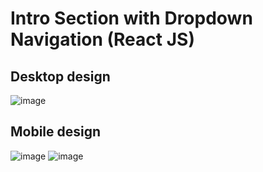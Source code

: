 # Intro Section with Dropdown Navigation (React JS)

## Desktop design

![image](https://user-images.githubusercontent.com/117818230/219523245-7c935318-25eb-4d53-9b2e-a3455f46b6b0.png)

## Mobile design

![image](https://user-images.githubusercontent.com/117818230/219523773-dd4c0d30-8a2c-43f0-8a59-369c3d418fdb.png)
![image](https://user-images.githubusercontent.com/117818230/219523920-46999b70-b2bb-4d0e-9334-ab93447fb5d9.png)
